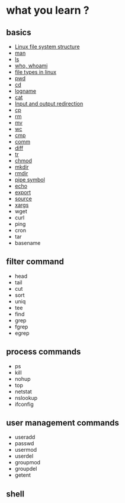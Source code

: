 # what you learn ? 

## basics
* [Linux file system structure](https://github.com/DeekshithSN/Unix_and_shell/wiki/linux-file-system-structure)
* [man](https://github.com/DeekshithSN/Unix_and_shell/wiki/man)
* [ls](https://github.com/DeekshithSN/Unix_and_shell/wiki/ls)
* [who, whoami](https://github.com/DeekshithSN/Unix_and_shell/wiki/who) 
* [file types in linux](https://github.com/DeekshithSN/Unix_and_shell/wiki/file-types-in-linux)
* [pwd](https://github.com/DeekshithSN/Unix_and_shell/wiki/pwd)
* [cd](https://github.com/DeekshithSN/Unix_and_shell/wiki/cd)
* [logname](https://github.com/DeekshithSN/Unix_and_shell/wiki/logname)
* [cat](https://github.com/DeekshithSN/Unix_and_shell/wiki/cat)
* [Input and output redirection](https://github.com/DeekshithSN/Unix_and_shell/wiki/Input-and-output-redirection) 
* [cp](https://github.com/DeekshithSN/Unix_and_shell/wiki/cp)
* [rm](https://github.com/DeekshithSN/Unix_and_shell/wiki/rm)
* [mv](https://github.com/DeekshithSN/Unix_and_shell/wiki/mv)
* [wc](https://github.com/DeekshithSN/Unix_and_shell/wiki/wc)
* [cmp](https://github.com/DeekshithSN/Unix_and_shell/wiki/cmp)
* [comm](https://github.com/DeekshithSN/Unix_and_shell/wiki/comm)
* [diff](https://github.com/DeekshithSN/Unix_and_shell/wiki/diff)
* [tr](https://github.com/DeekshithSN/Unix_and_shell/wiki/tr)
* [chmod](https://github.com/DeekshithSN/Unix_and_shell/wiki/chmod)
* [mkdir](https://github.com/DeekshithSN/Unix_and_shell/wiki/mkdir)
* [rmdir](https://github.com/DeekshithSN/Unix_and_shell/wiki/rmdir)
* [pipe symbol](https://github.com/DeekshithSN/Unix_and_shell/wiki/pipe-symbol-(-%7C-)) 
* [echo](https://github.com/DeekshithSN/Unix_and_shell/wiki/echo) 
* [export](https://github.com/DeekshithSN/Unix_and_shell/wiki/export)
* [source](https://github.com/DeekshithSN/Unix_and_shell/wiki/source)
* [xargs](https://github.com/DeekshithSN/Unix_and_shell/wiki/xargs)
* wget
* curl
* ping
* cron
* tar
* basename


## filter command
* head
* tail
* cut
* sort
* uniq
* tee
* find
* grep
* fgrep
* egrep


## process commands
* ps
* kill
* nohup
* top
* netstat
* nslookup
* ifconfig

## user management commands 
* useradd
* passwd
* usermod
* userdel
* groupmod
* groupdel
* getent


## shell